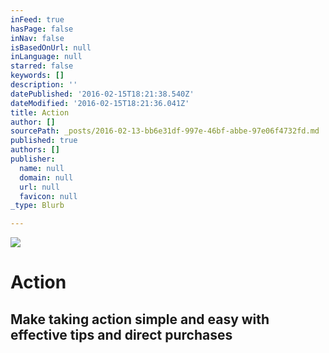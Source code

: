 ```yaml
---
inFeed: true
hasPage: false
inNav: false
isBasedOnUrl: null
inLanguage: null
starred: false
keywords: []
description: ''
datePublished: '2016-02-15T18:21:38.540Z'
dateModified: '2016-02-15T18:21:36.041Z'
title: Action
author: []
sourcePath: _posts/2016-02-13-bb6e31df-997e-46bf-abbe-97e06f4732fd.md
published: true
authors: []
publisher:
  name: null
  domain: null
  url: null
  favicon: null
_type: Blurb

---
```

![](https://the-grid-user-content.s3-us-west-2.amazonaws.com/a1d4cf81-644b-430b-9c4f-f5af2742a3aa.png)

##### 

# Action

## Make taking action simple and easy with effective tips and direct purchases